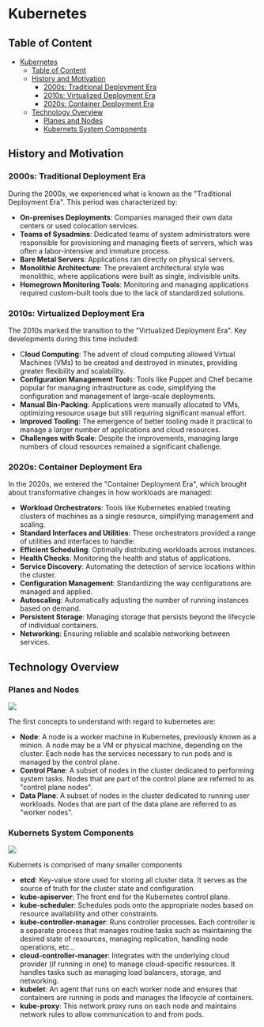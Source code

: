 # Kubernetes

## Table of Content

- [Kubernetes](#kubernetes)
  - [Table of Content](#table-of-content)
  - [History and Motivation](#history-and-motivation)
    - [2000s: Traditional Deployment Era](#2000s-traditional-deployment-era)
    - [2010s: Virtualized Deployment Era](#2010s-virtualized-deployment-era)
    - [2020s: Container Deployment Era](#2020s-container-deployment-era)
  - [Technology Overview](#technology-overview)
    - [Planes and Nodes](#planes-and-nodes)
    - [Kubernets System Components](#kubernets-system-components)

## History and Motivation

### 2000s: Traditional Deployment Era

During the 2000s, we experienced what is known as the "Traditional Deployment Era". This period was characterized by:

- **On-premises Deployments**: Companies managed their own data centers or used colocation services.
- **Teams of Sysadmins**: Dedicated teams of system administrators were responsible for provisioning and managing fleets of servers, which was often a labor-intensive and immature process.
- **Bare Metal Servers**: Applications ran directly on physical servers.
- **Monolithic Architecture**: The prevalent architectural style was monolithic, where applications were built as single, indivisible units.
- **Homegrown Monitoring Tools**: Monitoring and managing applications required custom-built tools due to the lack of standardized solutions.

### 2010s: Virtualized Deployment Era

The 2010s marked the transition to the "Virtualized Deployment Era". Key developments during this time included:

- C**loud Computing**: The advent of cloud computing allowed Virtual Machines (VMs) to be created and destroyed in minutes, providing greater flexibility and scalability.
- **Configuration Management Tool**s: Tools like Puppet and Chef became popular for managing infrastructure as code, simplifying the configuration and management of large-scale deployments.
- **Manual Bin-Packing**: Applications were manually allocated to VMs, optimizing resource usage but still requiring significant manual effort.
- **Improved Tooling**: The emergence of better tooling made it practical to manage a larger number of applications and cloud resources.
- **Challenges with Scale**: Despite the improvements, managing large numbers of cloud resources remained a significant challenge.

### 2020s: Container Deployment Era

In the 2020s, we entered the "Container Deployment Era", which brought about transformative changes in how workloads are managed:

- **Workload Orchestrators**: Tools like Kubernetes enabled treating clusters of machines as a single resource, simplifying management and scaling.
- **Standard Interfaces and Utilities**: These orchestrators provided a range of utilities and interfaces to handle:
- **Efficient Scheduling**: Optimally distributing workloads across instances.
- **Health Checks**: Monitoring the health and status of applications.
- **Service Discovery**: Automating the detection of service locations within the cluster.
- **Configuration Management**: Standardizing the way configurations are managed and applied.
- **Autoscaling**: Automatically adjusting the number of running instances based on demand.
- **Persistent Storage**: Managing storage that persists beyond the lifecycle of individual containers.
- **Networking**: Ensuring reliable and scalable networking between services.

## Technology Overview

### Planes and Nodes

<img src="https://courses.devopsdirective.com/_next/image?url=%2Fkubernetes-beginner-to-pro%2F02-01-control-and-data-planes.jpg&w=1920&q=75" align=center />


The first concepts to understand with regard to kubernetes are:
- **Node**: A node is a worker machine in Kubernetes, previously known as a minion. A node may be a VM or physical machine, depending on the cluster. Each node has the services necessary to run pods and is managed by the control plane.
- **Control Plane**: A subset of nodes in the cluster dedicated to performing system tasks. Nodes that are part of the control plane are referred to as "control plane nodes".
- **Data Plane**: A subset of nodes in the cluster dedicated to running user workloads. Nodes that are part of the data plane are referred to as "worker nodes".

### Kubernets System Components

<img src="https://courses.devopsdirective.com/_next/image?url=%2Fkubernetes-beginner-to-pro%2F02-02-k8s-architecture.jpg&w=1920&q=75" align=center />

Kubernets is comprised of many smaller components
- **etcd**: Key-value store used for storing all cluster data. It serves as the source of truth for the cluster state and configuration.
- **kube-apiserver**: The front end for the Kubernetes control plane.
- **kube-scheduler**: Schedules pods onto the appropriate nodes based on resource availability and other constraints.
- **kube-controller-manager**: Runs controller processes. Each controller is a separate process that manages routine tasks such as maintaining the desired state of resources, managing replication, handling node operations, etc...
- **cloud-controller-manager**: Integrates with the underlying cloud provider (if running in one) to manage cloud-specific resources. It handles tasks such as managing load balancers, storage, and networking.
- **kubelet**: An agent that runs on each worker node and ensures that containers are running in pods and manages the lifecycle of containers.
- **kube-proxy**: This network proxy runs on each node and maintains network rules to allow communication to and from pods.